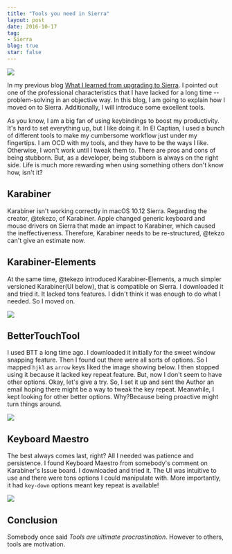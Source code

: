 ```yaml
---
title: "Tools you need in Sierra"
layout: post
date: 2016-10-17
tag:
- Sierra
blog: true
star: false
---
```


<img src="{{site.url}}/assets/images/sierra.jpg" >

In my previous blog <a href="{{site.url}}/what-I-learned-from-upgrading-my-os">What I learned from upgrading to Sierra</a>. I pointed out one of the professional characteristics that I have lacked for a long time -- problem-solving in an objective way. In this blog, I am going to explain how I moved on to Sierra. Additionally, I will introduce some excellent tools.

As you know, I am a big fan of using keybindings to boost my productivity. It's hard to set everything up, but I like doing it. In El Captian, I used a bunch of different tools to make my cumbersome workflow just under my fingertips. I am OCD with my tools, and they have to be the ways I like. Otherwise, I won't work until I tweak them to. There are pros and cons of being stubborn. But, as a developer, being stubborn is always on the right side. Life is much more rewarding when using something others don't know how, isn't it?

## Karabiner

Karabiner isn't working correctly in macOS 10.12 Sierra. Regarding the creator, @tekezo, of Karabiner. Apple changed generic keyboard and mouse drivers on Sierra that made an impact to Karabiner, which caused the ineffectiveness. Therefore, Karabiner needs to be re-structured, @tekzo can't give an estimate now.

## Karabiner-Elements

At the same time, @tekezo introduced Karabiner-Elements, a much simpler versioned Karabiner(UI below), that is compatible on Sierra. I downloaded it and tried it. It lacked tons features. I didn't think it was enough to do what I needed. So I moved on.

<img src="{{site.url}}/assets/images/karabiner-elements-settings.jpg">

## BetterTouchTool

I used BTT a long time ago. I downloaded it initially for the sweet window snapping feature. Then I found out there were all sorts of options. So I mapped `hjkl` as `arrow` keys liked the image showing below. I then stopped using it because it lacked key repeat feature. But, now I don't seem to have other options. Okay, let's give a try. So, I set it up and sent the Author an email hoping there might be a way to tweak the key repeat. Meanwhile, I kept looking for other better options. Why?Because being proactive might turn things around.

<img src="{{site.url}}/assets/images/btt-setting.jpg">

## Keyboard Maestro

The best always comes last, right? All I needed was patience and persistence. I found Keyboard Maestro from somebody's comment on Karabiner's Issue board. I downloaded and tried it. The UI was intuitive to use and there were tons options I could manipulate with. More importantly, it had `key-down` options meant key repeat is available!

<img src="{{site.url}}/assets/images/keyboard-maestro-setting.jpg">

## Conclusion

Somebody once said *Tools are ultimate procrastination*. However to others, tools are motivation.
